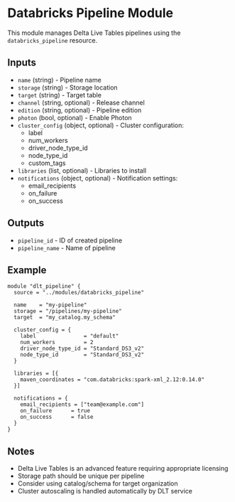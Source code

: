 # Databricks Pipeline Module

This module manages Delta Live Tables pipelines using the `databricks_pipeline` resource.

## Inputs

- `name` (string) - Pipeline name
- `storage` (string) - Storage location
- `target` (string) - Target table
- `channel` (string, optional) - Release channel
- `edition` (string, optional) - Pipeline edition
- `photon` (bool, optional) - Enable Photon
- `cluster_config` (object, optional) - Cluster configuration:
  - label
  - num_workers
  - driver_node_type_id
  - node_type_id
  - custom_tags
- `libraries` (list, optional) - Libraries to install
- `notifications` (object, optional) - Notification settings:
  - email_recipients
  - on_failure
  - on_success

## Outputs

- `pipeline_id` - ID of created pipeline
- `pipeline_name` - Name of pipeline

## Example

```hcl
module "dlt_pipeline" {
  source = "../modules/databricks_pipeline"
  
  name    = "my-pipeline"
  storage = "/pipelines/my-pipeline"
  target  = "my_catalog.my_schema"
  
  cluster_config = {
    label               = "default"
    num_workers         = 2
    driver_node_type_id = "Standard_DS3_v2"
    node_type_id        = "Standard_DS3_v2"
  }
  
  libraries = [{
    maven_coordinates = "com.databricks:spark-xml_2.12:0.14.0"
  }]
  
  notifications = {
    email_recipients = ["team@example.com"]
    on_failure      = true
    on_success      = false
  }
}
```

## Notes

- Delta Live Tables is an advanced feature requiring appropriate licensing
- Storage path should be unique per pipeline
- Consider using catalog/schema for target organization
- Cluster autoscaling is handled automatically by DLT service